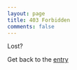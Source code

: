 ```yaml
---
layout: page
title: 403 Forbidden
comments: false
---
```


Lost?

Get back to the [entry](http://en.abnerchou.me)

